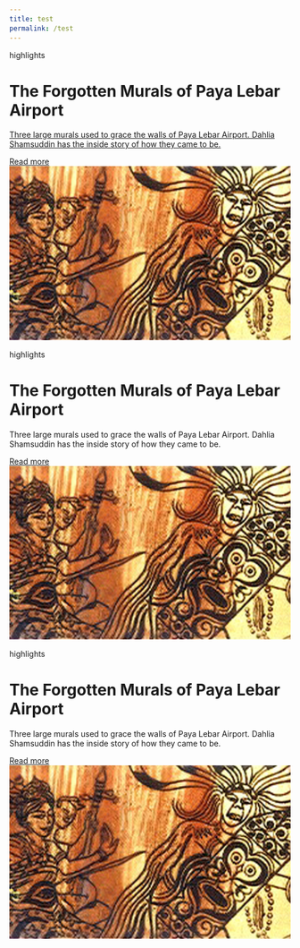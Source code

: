 ```yaml
---
title: test
permalink: /test
---
```

<div class="bp-container"><div class="row is-hidden-desktop is-hidden-tablet-only">
            <div class="col is-half padding--bottom"><p class="padding--bottom eyebrow is-uppercase">highlights</p><h1 class="has-text-secondary padding--bottom">
                    <b>The Forgotten Murals of Paya Lebar Airport</b><a href="/vol-17/issue-2/jul-sep-2021/murals" class="bp-sec-button margin--top padding--bottom">
                </h1><p>Three large murals used to grace the walls of Paya Lebar Airport. Dahlia Shamsuddin has the inside story of how they came to be.</p>
                        <div>
                            <span>Read more</span>
                            <i class="sgds-icon sgds-icon-arrow-right is-size-4" aria-hidden="true"></i>
                        </div>
                    </a></div>
            <div class="col is-half"><img src="/images/vol-17-issue-2/murals/mural%20highlight%20homepage%20520x320.jpg" alt="Sample of murals"></div>
        </div><div class="row is-hidden-mobile is-hidden-desktop">
            <div class="col is-half"><p class="padding--bottom eyebrow is-uppercase">highlights</p><h1 class="has-text-secondary padding--bottom">
                    <b>The Forgotten Murals of Paya Lebar Airport</b>
                </h1><p>Three large murals used to grace the walls of Paya Lebar Airport. Dahlia Shamsuddin has the inside story of how they came to be.</p><a href="/vol-17/issue-2/jul-sep-2021/murals" class="bp-sec-button margin--top padding--bottom">
                        <div>
                            <span>Read more</span>
                            <i class="sgds-icon sgds-icon-arrow-right is-size-4" aria-hidden="true"></i>
                        </div>
                    </a></div>
            <div class="col is-half is-half padding--top--xl padding--bottom--xl"><img src="/images/vol-17-issue-2/murals/mural%20highlight%20homepage%20520x320.jpg" alt="Sample of murals"></div>
        </div><div class="row is-hidden-mobile is-hidden-tablet-only">
            <div class="col is-half padding--top--xl padding--bottom--xl padding--left--xl padding--right--xl"><p class="padding--bottom eyebrow is-uppercase">highlights</p><h1 class="has-text-secondary padding--bottom">
                    <b>The Forgotten Murals of Paya Lebar Airport</b>
                </h1><p>Three large murals used to grace the walls of Paya Lebar Airport. Dahlia Shamsuddin has the inside story of how they came to be.</p><a href="/vol-17/issue-2/jul-sep-2021/murals" class="bp-sec-button margin--top padding--bottom">
                        <div>
                            <span>Read more</span>
                            <i class="sgds-icon sgds-icon-arrow-right is-size-4" aria-hidden="true"></i>
                        </div>
                    </a></div>
            <div class="col is-half is-half padding--top--xl padding--bottom--xl"><img src="/images/vol-17-issue-2/murals/mural%20highlight%20homepage%20520x320.jpg" alt="Sample of murals"></div>
        </div>
    </div>